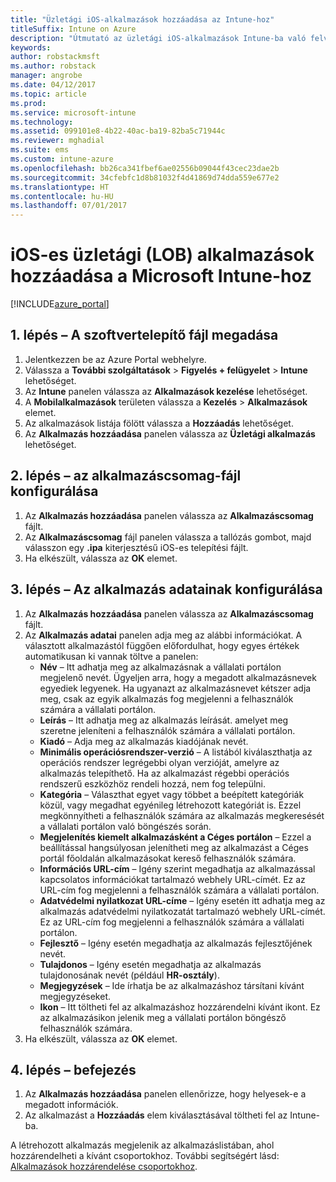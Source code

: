 ```yaml
---
title: "Üzletági iOS-alkalmazások hozzáadása az Intune-hoz"
titleSuffix: Intune on Azure
description: "Útmutató az üzletági iOS-alkalmazások Intune-ba való felvételéhez."
keywords: 
author: robstackmsft
ms.author: robstack
manager: angrobe
ms.date: 04/12/2017
ms.topic: article
ms.prod: 
ms.service: microsoft-intune
ms.technology: 
ms.assetid: 099101e8-4b22-40ac-ba19-82ba5c71944c
ms.reviewer: mghadial
ms.suite: ems
ms.custom: intune-azure
ms.openlocfilehash: bb26ca341fbef6ae02556b09044f43cec23dae2b
ms.sourcegitcommit: 34cfebfc1d8b81032f4d41869d74dda559e677e2
ms.translationtype: HT
ms.contentlocale: hu-HU
ms.lasthandoff: 07/01/2017
---
```

# <a name="how-to-add-ios-line-of-business-lob-apps-to-microsoft-intune"></a>iOS-es üzletági (LOB) alkalmazások hozzáadása a Microsoft Intune-hoz

[!INCLUDE[azure_portal](./includes/azure_portal.md)]


## <a name="step-1---specify-the-software-setup-file"></a>1. lépés – A szoftvertelepítő fájl megadása

1. Jelentkezzen be az Azure Portal webhelyre.
2. Válassza a **További szolgáltatások** > **Figyelés + felügyelet** > **Intune** lehetőséget.
3. Az **Intune** panelen válassza az **Alkalmazások kezelése** lehetőséget.
4. A **Mobilalkalmazások** területen válassza a **Kezelés** > **Alkalmazások** elemet.
5. Az alkalmazások listája fölött válassza a **Hozzáadás** lehetőséget.
6. Az **Alkalmazás hozzáadása** panelen válassza az **Üzletági alkalmazás** lehetőséget.

## <a name="step-2---configure-the-app-package-file"></a>2. lépés – az alkalmazáscsomag-fájl konfigurálása

1. Az **Alkalmazás hozzáadása** panelen válassza az **Alkalmazáscsomag** fájlt.
2. Az **Alkalmazáscsomag** fájl panelen válassza a tallózás gombot, majd válasszon egy **.ipa** kiterjesztésű iOS-es telepítési fájlt.
3. Ha elkészült, válassza az **OK** elemet.


## <a name="step-3---configure-app-information"></a>3. lépés – Az alkalmazás adatainak konfigurálása

1. Az **Alkalmazás hozzáadása** panelen válassza az **Alkalmazáscsomag** fájlt.
2. Az **Alkalmazás adatai** panelen adja meg az alábbi információkat. A választott alkalmazástól függően előfordulhat, hogy egyes értékek automatikusan ki vannak töltve a panelen:
    - **Név** – Itt adhatja meg az alkalmazásnak a vállalati portálon megjelenő nevét. Ügyeljen arra, hogy a megadott alkalmazásnevek egyediek legyenek. Ha ugyanazt az alkalmazásnevet kétszer adja meg, csak az egyik alkalmazás fog megjelenni a felhasználók számára a vállalati portálon.
    - **Leírás** – Itt adhatja meg az alkalmazás leírását. amelyet meg szeretne jeleníteni a felhasználók számára a vállalati portálon.
    - **Kiadó** – Adja meg az alkalmazás kiadójának nevét.
    - **Minimális operációsrendszer-verzió** – A listából kiválaszthatja az operációs rendszer legrégebbi olyan verzióját, amelyre az alkalmazás telepíthető. Ha az alkalmazást régebbi operációs rendszerű eszközhöz rendeli hozzá, nem fog települni.
    - **Kategória** – Választhat egyet vagy többet a beépített kategóriák közül, vagy megadhat egyénileg létrehozott kategóriát is. Ezzel megkönnyítheti a felhasználók számára az alkalmazás megkeresését a vállalati portálon való böngészés során.
    - **Megjelenítés kiemelt alkalmazásként a Céges portálon** – Ezzel a beállítással hangsúlyosan jelenítheti meg az alkalmazást a Céges portál főoldalán alkalmazásokat kereső felhasználók számára.
    - **Információs URL-cím** – Igény szerint megadhatja az alkalmazással kapcsolatos információkat tartalmazó webhely URL-címét. Ez az URL-cím fog megjelenni a felhasználók számára a vállalati portálon.
    - **Adatvédelmi nyilatkozat URL-címe** – Igény esetén itt adhatja meg az alkalmazás adatvédelmi nyilatkozatát tartalmazó webhely URL-címét. Ez az URL-cím fog megjelenni a felhasználók számára a vállalati portálon.
    - **Fejlesztő** – Igény esetén megadhatja az alkalmazás fejlesztőjének nevét.
    - **Tulajdonos** – Igény esetén megadhatja az alkalmazás tulajdonosának nevét (például **HR-osztály**).
    - **Megjegyzések** – Ide írhatja be az alkalmazáshoz társítani kívánt megjegyzéseket.
    - **Ikon** – Itt töltheti fel az alkalmazáshoz hozzárendelni kívánt ikont. Ez az alkalmazásikon jelenik meg a vállalati portálon böngésző felhasználók számára.
3. Ha elkészült, válassza az **OK** elemet.

## <a name="step-4---finish-up"></a>4. lépés – befejezés

1. Az **Alkalmazás hozzáadása** panelen ellenőrizze, hogy helyesek-e a megadott információk.
2. Az alkalmazást a **Hozzáadás** elem kiválasztásával töltheti fel az Intune-ba.

A létrehozott alkalmazás megjelenik az alkalmazáslistában, ahol hozzárendelheti a kívánt csoportokhoz. További segítségért lásd: [Alkalmazások hozzárendelése csoportokhoz](apps-deploy.md).
